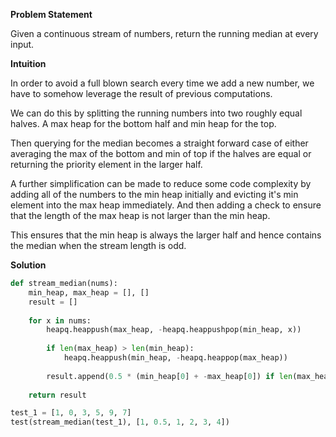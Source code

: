 **Problem Statement**

Given a continuous stream of numbers, return the running median at every input.

**Intuition**

In order to avoid a full blown search every time we add a new number, we have to somehow leverage the result of previous computations.

We can do this by splitting the running numbers into two roughly equal halves. A max heap for the bottom half and min heap for the top. 

Then querying for the median becomes a straight forward case of either averaging the max of the bottom and min of top if the halves are equal or returning the priority element in the larger half.

A further simplification can be made to reduce some code complexity by adding all of the numbers to the min heap initially and evicting it's min element into the max heap immediately. And then adding a check to ensure that the length of the max heap is not larger than the min heap.

This ensures that the min heap is always the larger half and hence contains the median when the stream length is odd.

**Solution**

```python
def stream_median(nums):
    min_heap, max_heap = [], []
    result = []
    
    for x in nums:
        heapq.heappush(max_heap, -heapq.heappushpop(min_heap, x))
        
        if len(max_heap) > len(min_heap):
            heapq.heappush(min_heap, -heapq.heappop(max_heap))
        
        result.append(0.5 * (min_heap[0] + -max_heap[0]) if len(max_heap) == len(min_heap) else min_heap[0])
    
    return result

test_1 = [1, 0, 3, 5, 9, 7]
test(stream_median(test_1), [1, 0.5, 1, 2, 3, 4])
```